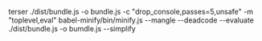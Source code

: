 <!--
grid-container {
    columns: 7;
    visible-columns: 5;
    columns-width: mimax(150px, 1fr);
}

[1,[2,3,4,5,6],7]
[1,2,2,3,4,5,6,7]
 -->

terser ./dist/bundle.js -o bundle.js -c "drop_console,passes=5,unsafe" -m "toplevel,eval"
babel-minify/bin/minify.js  --mangle --deadcode --evaluate ./dist/bundle.js  -o bumdle.js --simplify